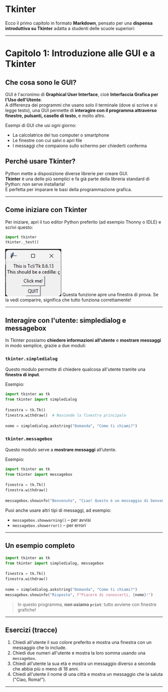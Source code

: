 # Tkinter
Ecco il primo capitolo in formato **Markdown**, pensato per una **dispensa introduttiva su Tkinter** adatta a studenti delle scuole superiori:

---

# Capitolo 1: Introduzione alle GUI e a Tkinter

## Che cosa sono le GUI?

GUI è l'acronimo di **Graphical User Interface**, cioè **Interfaccia Grafica per l'Uso dell'Utente**.  
A differenza dei programmi che usano solo il terminale (dove si scrive e si legge testo), una GUI permette di **interagire con il programma attraverso finestre, pulsanti, caselle di testo**, e molto altro.

Esempi di GUI che usi ogni giorno:
- La calcolatrice del tuo computer o smartphone
- Le finestre con cui salvi o apri file
- I messaggi che compaiono sullo schermo per chiederti conferma

## Perché usare Tkinter?

Python mette a disposizione diverse librerie per creare GUI.  
**Tkinter** è una delle più semplici e fa già parte della libreria standard di Python: non serve installarla!  
È perfetta per imparare le basi della programmazione grafica.

---

## Come iniziare con Tkinter

Per iniziare, apri il tuo editor Python preferito (ad esempio Thonny o IDLE) e scrivi questo:

```python
import tkinter
tkinter._test()
```
![alt text](img/tkinter/tk1.png)
Questa funzione apre una finestra di prova. Se la vedi comparire, significa che tutto funziona correttamente!

---

## Interagire con l'utente: simpledialog e messagebox

In Tkinter possiamo **chiedere informazioni all'utente** e **mostrare messaggi** in modo semplice, grazie a due moduli:

### `tkinter.simpledialog`

Questo modulo permette di chiedere qualcosa all'utente tramite una **finestra di input**.

Esempio:

```python
import tkinter as tk
from tkinter import simpledialog

finestra = tk.Tk()
finestra.withdraw()  # Nasconde la finestra principale

nome = simpledialog.askstring("Domanda", "Come ti chiami?")
```

### `tkinter.messagebox`

Questo modulo serve a **mostrare messaggi** all’utente.

Esempio:

```python
import tkinter as tk
from tkinter import messagebox

finestra = tk.Tk()
finestra.withdraw()

messagebox.showinfo("Benvenuto", "Ciao! Questo è un messaggio di benvenuto.")
```

Puoi anche usare altri tipi di messaggi, ad esempio:
- `messagebox.showwarning()` – per avvisi
- `messagebox.showerror()` – per errori

---

## Un esempio completo

```python
import tkinter as tk
from tkinter import simpledialog, messagebox

finestra = tk.Tk()
finestra.withdraw()

nome = simpledialog.askstring("Domanda", "Come ti chiami?")
messagebox.showinfo("Risposta", f"Piacere di conoscerti, {nome}!")
```

> In questo programma, **non usiamo `print`**: tutto avviene con finestre grafiche!

---

## Esercizi (tracce)

1. Chiedi all'utente il suo colore preferito e mostra una finestra con un messaggio che lo include.
2. Chiedi due numeri all'utente e mostra la loro somma usando una `messagebox`.
3. Chiedi all'utente la sua età e mostra un messaggio diverso a seconda che abbia più o meno di 18 anni.
4. Chiedi all'utente il nome di una città e mostra un messaggio che la saluta ("Ciao, Roma!").

---

